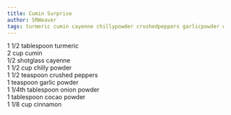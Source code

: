 ```yaml
---
title: Cumin Surprise
author: SRWeaver
tags: turmeric cumin cayenne chillypowder crushedpeppers garlicpowder onionpowder cocaopowder cinnamon
---
```

1 1/2 tablespoon  turmeric<br />
2 cup  cumin<br />
1/2 shotglass  cayenne<br />
1 1/2 cup  chilly powder<br />
1 1/2 teaspoon  crushed peppers<br />
1 teaspoon  garlic powder<br />
1 1/4th tablespoon  onion powder<br />
1 tablespoon  cocao powder<br />
1 1/8 cup  cinnamon<br />

